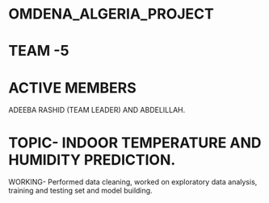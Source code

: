 # OMDENA_ALGERIA_PROJECT

# TEAM -5

# ACTIVE MEMBERS

ADEEBA RASHID (TEAM LEADER) AND ABDELILLAH.

# TOPIC- INDOOR TEMPERATURE AND HUMIDITY PREDICTION.

WORKING- Performed data cleaning, worked on exploratory data analysis, training and testing set and model building.
